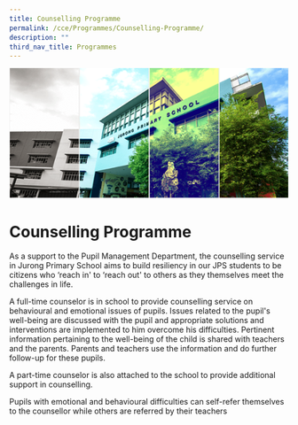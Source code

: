 ```yaml
---
title: Counselling Programme
permalink: /cce/Programmes/Counselling-Programme/
description: ""
third_nav_title: Programmes
---
```

![](/images/Banner.png)


Counselling Programme
=====================

  

As a support to the Pupil Management Department, the counselling service in Jurong Primary School aims to build resiliency in our JPS students to be citizens who ‘reach in' to ‘reach out' to others as they themselves meet the challenges in life.

  

A full-time counselor is in school to provide counselling service on behavioural and emotional issues of pupils. Issues related to the pupil's well-being are discussed with the pupil and appropriate solutions and interventions are implemented to him overcome his difficulties. Pertinent information pertaining to the well-being of the child is shared with teachers and the parents. Parents and teachers use the information and do further follow-up for these pupils.

A part-time counselor is also attached to the school to provide additional support in counselling.

  

Pupils with emotional and behavioural difficulties can self-refer themselves to the counsellor while others are referred by their teachers